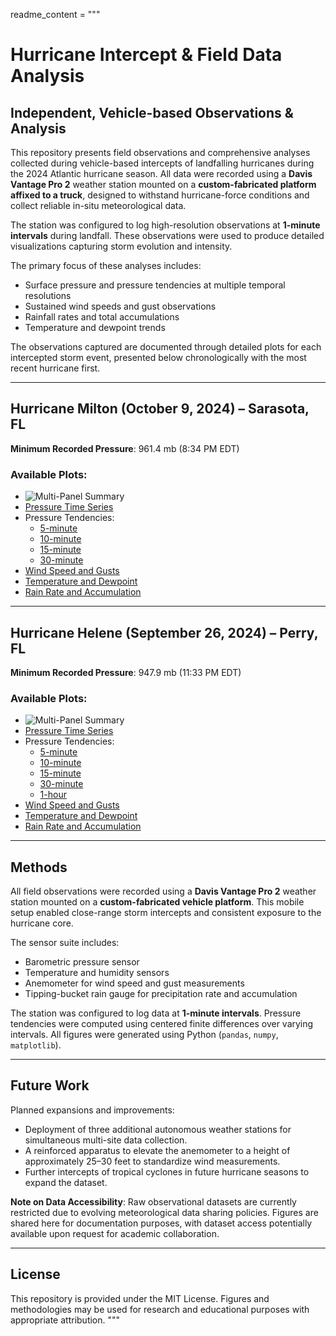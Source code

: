 readme_content = """
# Hurricane Intercept & Field Data Analysis

## Independent, Vehicle-based Observations & Analysis

This repository presents field observations and comprehensive analyses collected during vehicle-based intercepts of landfalling hurricanes during the 2024 Atlantic hurricane season. All data were recorded using a **Davis Vantage Pro 2** weather station mounted on a **custom-fabricated platform affixed to a truck**, designed to withstand hurricane-force conditions and collect reliable in-situ meteorological data.

The station was configured to log high-resolution observations at **1-minute intervals** during landfall. These observations were used to produce detailed visualizations capturing storm evolution and intensity.

The primary focus of these analyses includes:
- Surface pressure and pressure tendencies at multiple temporal resolutions
- Sustained wind speeds and gust observations
- Rainfall rates and total accumulations
- Temperature and dewpoint trends

The observations captured are documented through detailed plots for each intercepted storm event, presented below chronologically with the most recent hurricane first.

---

## Hurricane Milton (October 9, 2024) – Sarasota, FL

**Minimum Recorded Pressure**: 961.4 mb (8:34 PM EDT)

### Available Plots:
- ![Multi-Panel Summary](Images/Hurricane_Milton_MultiPanel.png)
- [Pressure Time Series](Images/Hurricane_Milton_MSLP.png)
- Pressure Tendencies:
  - [5-minute](Images/Hurricane_Milton_PTendency_5min.png)
  - [10-minute](Images/Hurricane_Milton_PTendency_10min.png)
  - [15-minute](Images/Hurricane_Milton_PTendency_15min.png)
  - [30-minute](Images/Hurricane_Milton_PTendency_30min.png)
- [Wind Speed and Gusts](Images/Hurricane_Milton_WindSpeed.png)
- [Temperature and Dewpoint](Images/Hurricane_Milton_Temp_Dew.png)
- [Rain Rate and Accumulation](Images/Hurricane_Milton_RainRate.png)

---

## Hurricane Helene (September 26, 2024) – Perry, FL

**Minimum Recorded Pressure**: 947.9 mb (11:33 PM EDT)

### Available Plots:
- ![Multi-Panel Summary](Images/Hurricane_Helene_MultiPanel.png)
- [Pressure Time Series](Images/Hurricane_Helene_MSLP.png)
- Pressure Tendencies:
  - [5-minute](Images/Hurricane_Helene_PTendency_5min.png)
  - [10-minute](Images/Hurricane_Helene_PTendency_10min.png)
  - [15-minute](Images/Hurricane_Helene_PTendency_15min.png)
  - [30-minute](Images/Hurricane_Helene_PTendency_30min.png)
  - [1-hour](Images/Hurricane_Helene_PTendency_1hour.png)
- [Wind Speed and Gusts](Images/Hurricane_Helene_WindSpeed.png)
- [Temperature and Dewpoint](Images/Hurricane_Helene_Temp_Dew.png)
- [Rain Rate and Accumulation](Images/Hurricane_Helene_RainRate.png)

---

## Methods

All field observations were recorded using a **Davis Vantage Pro 2** weather station mounted on a **custom-fabricated vehicle platform**. This mobile setup enabled close-range storm intercepts and consistent exposure to the hurricane core.

The sensor suite includes:
- Barometric pressure sensor
- Temperature and humidity sensors
- Anemometer for wind speed and gust measurements
- Tipping-bucket rain gauge for precipitation rate and accumulation

The station was configured to log data at **1-minute intervals**. Pressure tendencies were computed using centered finite differences over varying intervals. All figures were generated using Python (`pandas`, `numpy`, `matplotlib`).

---

## Future Work

Planned expansions and improvements:
- Deployment of three additional autonomous weather stations for simultaneous multi-site data collection.
- A reinforced apparatus to elevate the anemometer to a height of approximately 25–30 feet to standardize wind measurements.
- Further intercepts of tropical cyclones in future hurricane seasons to expand the dataset.

**Note on Data Accessibility**: Raw observational datasets are currently restricted due to evolving meteorological data sharing policies. Figures are shared here for documentation purposes, with dataset access potentially available upon request for academic collaboration.

---

## License

This repository is provided under the MIT License. Figures and methodologies may be used for research and educational purposes with appropriate attribution.
"""

